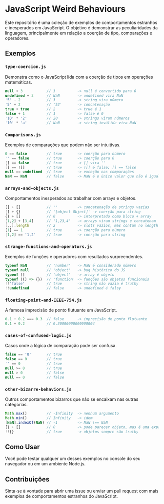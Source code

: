 # JavaScript Weird Behaviours

Este repositório é uma coleção de exemplos de comportamentos estranhos e inesperados em JavaScript. O objetivo é demonstrar as peculiaridades da linguagem, principalmente em relação a coerção de tipo, comparações e operadores.

## Exemplos

### `type-coercion.js`

Demonstra como o JavaScript lida com a coerção de tipos em operações matemáticas.

```javascript
null + 3           // 3          -> null é convertido para 0
undefined + 3      // NaN        -> undefined vira NaN
'5' - 2            // 3          -> string vira número
'5' + 2            // '52'       -> concatenação
true + true        // 2          -> true é 1
false + 1          // 1          -> false é 0
'10' * '2'         // 20         -> strings viram números
'10' * 'a'         // NaN        -> string inválida vira NaN
```

### `Comparisons.js`

Exemplos de comparações que podem não ser intuitivas.

```javascript
0 == false         // true       -> coerção para número
'' == false        // true       -> coerção para 0
[] == false        // true       -> [] vira ''
[] == ![]          // true       -> ![] é false; [] == false
null == undefined  // true       -> exceção nas comparações
NaN == NaN         // false      -> NaN é o único valor que não é igual a si mesmo
```

### `arrays-and-objects.js`

Comportamentos inesperados ao trabalhar com arrays e objetos.

```javascript
[] + []            // ''         -> concatenação de strings vazias
[] + {}            // '[object Object]' -> coerção para string
{} + []            // 0          -> interpretado como bloco + array
[1,2] + [3,4]      // '1,23,4'   -> arrays viram strings e concatenam
[,,].length        // 2          -> slots vazios, mas contam no length
[1] == 1           // true       -> coerção para número
[1,2] == '1,2'     // true       -> coerção para string
```

### `strange-functions-and-operators.js`

Exemplos de funções e operadores com resultados surpreendentes.

```javascript
typeof NaN         // 'number'   -> NaN é considerado número
typeof null        // 'object'   -> bug histórico do JS
typeof []          // 'object'   -> array é objeto
typeof (() => {})  // 'function' -> funções são objetos funcionais
!!'false'          // true       -> string não vazia é truthy
!!undefined        // false      -> undefined é falsy
```

### `floating-point-and-IEEE-754.js`

A famosa imprecisão de ponto flutuante em JavaScript.

```javascript
0.1 + 0.2 === 0.3  // false      -> imprecisão de ponto flutuante
0.1 + 0.2          // 0.30000000000000004
```

### `cases-of-confused-logic.js`

Casos onde a lógica de comparação pode ser confusa.

```javascript
false == '0'       // true
false == 0         // true
'' == 0            // true
null >= 0          // true
null > 0           // false
null == 0          // false
```

### `other-bizarre-behaviors.js`

Outros comportamentos bizarros que não se encaixam nas outras categorias.

```javascript
Math.max()         // -Infinity  -> nenhum argumento
Math.min()         // Infinity   -> idem
[NaN].indexOf(NaN) // -1         -> NaN !== NaN
{} + []            // 0          -> pode parecer objeto, mas é uma expressão
!!{}               // true       -> objetos sempre são truthy
```

## Como Usar

Você pode testar qualquer um desses exemplos no console do seu navegador ou em um ambiente Node.js.

## Contribuições

Sinta-se à vontade para abrir uma issue ou enviar um pull request com mais exemplos de comportamentos estranhos do JavaScript.
